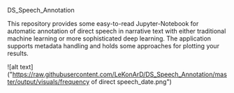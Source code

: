 DS_Speech_Annotation

This repository provides some easy-to-read Jupyter-Notebook for automatic
annotation of direct speech in narrative text with either traditional
machine learning or more sophisticated deep learning. The application
supports metadata handling and holds some approaches for plotting 
your results.



![alt text]("https://raw.githubusercontent.com/LeKonArD/DS_Speech_Annotation/master/output/visuals/frequency of direct speech_date.png")
